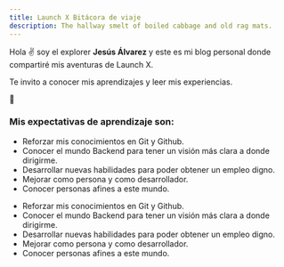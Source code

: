 ```yaml
---
title: Launch X Bitácora de viaje
description: The hallway smelt of boiled cabbage and old rag mats.
---
```


Hola ✌️  soy el explorer **Jesús Álvarez** y este es mi blog personal donde compartiré mis aventuras de Launch X.

Te invito a conocer mis aprendizajes y leer mis experiencias.

🚀

### Mis expectativas de aprendizaje son:  
+ Reforzar mis conocimientos en Git y Github. 
+ Conocer el mundo Backend para tener un visión más clara a donde dirigirme. 
+ Desarrollar nuevas habilidades para poder obtener un empleo digno.
+ Mejorar como persona y como desarrollador.
+ Conocer personas afines a este mundo.

<ul>
  <li>Reforzar mis conocimientos en Git y Github.</li>
  <li>Conocer el mundo Backend para tener un visión más clara a donde dirigirme.</li>
  <li>Desarrollar nuevas habilidades para poder obtener un empleo digno.</li>
  <li>Mejorar como persona y como desarrollador.</li>
  <li>Conocer personas afines a este mundo.</li>
</ul>
